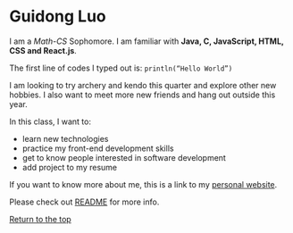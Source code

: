 # Guidong Luo
 I am a *Math-CS* Sophomore. I am familiar with **Java, C, JavaScript, HTML, CSS and React.js**. 

The first line of codes I typed out is:
`println(“Hello World”)`

I am looking to try archery and kendo this quarter and explore other new hobbies. I also want to meet more new friends and hang out outside this year.

In this class, I want to:
- learn new technologies 
- practice my front-end development skills
- get to know people interested in software development
- add project to my resume 

If you want to know more about me, this is a link to my [personal website](https://greyluo-profile.web.app/).



Please check out [README](README.md) for more info. 


[Return to the top](#guidong-luo)